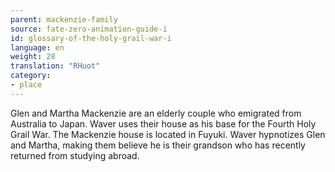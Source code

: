 ```yaml
---
parent: mackenzie-family
source: fate-zero-animation-guide-i
id: glossary-of-the-holy-grail-war-i
language: en
weight: 28
translation: "RHuot"
category:
- place
---
```


Glen and Martha Mackenzie are an elderly couple who emigrated from Australia to Japan. Waver uses their house as his base for the Fourth Holy Grail War. The Mackenzie house is located in Fuyuki. Waver hypnotizes Glen and Martha, making them believe he is their grandson who has recently returned from studying abroad.
